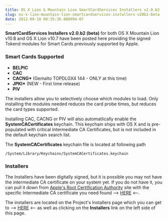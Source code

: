 ```yaml
---
title: OS X Lion & Mountain Lion SmartCardServices Installers v2.0.b2 (beta)
slug: os-x-lion-mountain-lion-smartcardservices-installers-v20b2-beta
date: 2012-09-18 00:35:36.080994-07
---
```


**SmartCardServices Installers v2.0.b2 (beta)** for both OS X Mountain Lion v10.8 and OS X Lion v10.7 have been posted here providing the signed Tokend modules for Smart Cards previously supported by Apple.

<!--more-->

### Smart Cards Supported

* **BELPIC**
* **CAC**
* **CACNG\*** (Gemalto TOPDLGX4 144 - ONLY at this time)
* **JPKI\*** (NEW - First time release)
* **PIV**

The installers allow you to selectively choose which modules to load. Only installing the modules needed reduces the card probe times, but reduces the card types supported.

Installing CAC, CACNG or PIV will also automatlically enable the **SystemCACertificates** keychain. This keychain ships with OS X and is pre-populated with critical Intermediate CA Certificates, but is not included in the default keychain search list.

The **SystemCACertificates** keychain file is located at following path

    /System/Library/Keychains/SystemCACertificates.keychain

### Installers

The Installers have been digitally signed, but it is possible you may not have the intermediate CA certificate on your system yet. If you do not have it, you can pull it down from [Apple's Root Certification Authority](https://www.apple.com/certificateauthority/) site with the specific Intermediate CA certificate you need found --&gt; [HERE](http://developer.apple.com/certificationauthority/AppleWWDRCA.cer) &lt;--.

The installers are located on the Project's Installers page which you can get to --&gt; [HERE](https://smartcardservices.macosforge.org/trac/wiki/installers "HERE") &lt;-- as well as clicking on the **Installers** link on the left side of this page.

